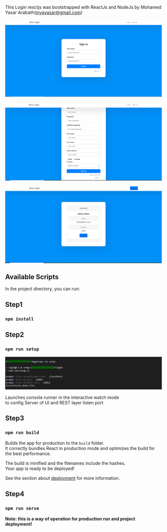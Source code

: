 This Login resctjs  was bootstrapped with ReactJs and NodeJs by Mohamed Yasar Arabath(myayasar@gmail.com)

![Screenshot](login.png)

![Screenshot](signup.png)

![Screenshot](dashboard.png)

## Available Scripts

In the project directory, you can run:

## Step1

### `npm install`

## Step2

### `npm run setup`
![Screenshot](setup.png)

Launches console runner in the interactive watch mode<br />
to config Server of UI and REST layer listen port

## Step3

### `npm run build`

Builds the app for production to the `build` folder.<br />
It correctly bundles React in production mode and optimizes the build for the best performance.

The build is minified and the filenames include the hashes.<br />
Your app is ready to be deployed!

See the section about [deployment](https://facebook.github.io/create-react-app/docs/deployment) for more information.

## Step4

### `npm run serve`

**Note: this is a way of operation for production run and project deployment!**
